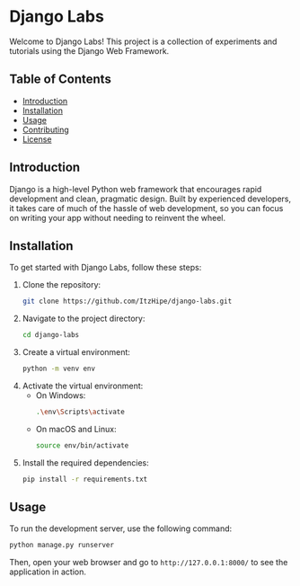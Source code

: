 # Django Labs

Welcome to Django Labs! This project is a collection of experiments and tutorials using the Django Web Framework.

## Table of Contents

- [Introduction](#introduction)
- [Installation](#installation)
- [Usage](#usage)
- [Contributing](#contributing)
- [License](#license)

## Introduction

Django is a high-level Python web framework that encourages rapid development and clean, pragmatic design. Built by experienced developers, it takes care of much of the hassle of web development, so you can focus on writing your app without needing to reinvent the wheel.

## Installation

To get started with Django Labs, follow these steps:

1. Clone the repository:
    ```bash
    git clone https://github.com/ItzHipe/django-labs.git
    ```
2. Navigate to the project directory:
    ```bash
    cd django-labs
    ```
3. Create a virtual environment:
    ```bash
    python -m venv env
    ```
4. Activate the virtual environment:
    - On Windows:
        ```bash
        .\env\Scripts\activate
        ```
    - On macOS and Linux:
        ```bash
        source env/bin/activate
        ```
5. Install the required dependencies:
    ```bash
    pip install -r requirements.txt
    ```

## Usage

To run the development server, use the following command:
```bash
python manage.py runserver
```
Then, open your web browser and go to `http://127.0.0.1:8000/` to see the application in action.
